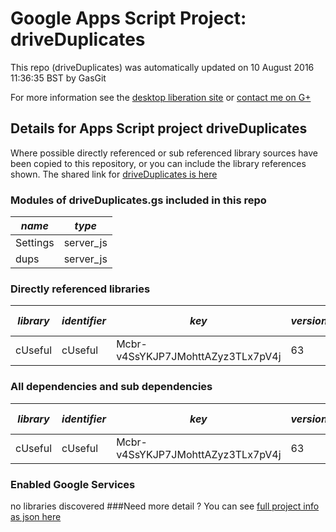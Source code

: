 # Google Apps Script Project: driveDuplicates
This repo (driveDuplicates) was automatically updated on 10 August 2016 11:36:35 BST by GasGit

For more information see the [desktop liberation site](http://ramblings.mcpher.com/Home/excelquirks/drivesdk/gettinggithubready "desktop liberation") or [contact me on G+](https://plus.google.com/+BruceMcpherson "Bruce McPherson - GDE")
## Details for Apps Script project driveDuplicates
Where possible directly referenced or sub referenced library sources have been copied to this repository, or you can include the library references shown. 
The shared link for [driveDuplicates is here](https://script.google.com/d/11dmASz2tuiD3Hn-kliZ5puTmsiHE4y3Rusb71STTWiiSAIjJkl2zmTNJ/edit?usp=sharing "open in the GAS IDE")

### Modules of driveDuplicates.gs included in this repo
*name*|*type*
--- | --- 
Settings| server_js
dups| server_js
### Directly referenced libraries
*library*|*identifier*|*key*|*version*|*dev mode*|*source*|
--- | --- | --- | --- | --- | --- 
cUseful| cUseful|Mcbr-v4SsYKJP7JMohttAZyz3TLx7pV4j|63|no|[here](libraries/cUseful "library source")
### All dependencies and sub dependencies
*library*|*identifier*|*key*|*version*|*dev mode*|*source*|
--- | --- | --- | --- | --- | --- 
cUseful| cUseful|Mcbr-v4SsYKJP7JMohttAZyz3TLx7pV4j|63|no|[here](libraries/cUseful "library source")
### Enabled Google Services
no libraries discovered
###Need more detail ?
You can see [full project info as json here](info.json)
